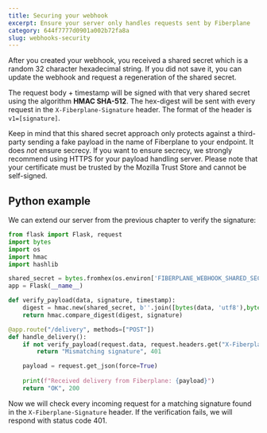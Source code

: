 ```yaml
---
title: Securing your webhook
excerpt: Ensure your server only handles requests sent by Fiberplane
category: 644f7777d0901a002b72fa8a
slug: webhooks-security
---
```


After you created your webhook, you received a shared secret which is a random 32 character hexadecimal string.
If you did not save it, you can update the webhook and request a regeneration of the shared secret.

The request body + timestamp will be signed with that very shared secret using the algorithm **HMAC SHA-512**.
The hex-digest will be sent with every request in the `X-Fiberplane-Signature` header. The format of the header is `v1=[signature]`.

Keep in mind that this shared secret approach only protects against a third-party sending a fake payload in the name
of Fiberplane to your endpoint. It does *not* ensure secrecy. If you want to ensure secrecy, we strongly recommend
using HTTPS for your payload handling server. Please note that your certificate must be trusted by the Mozilla Trust
Store and cannot be self-signed.

## Python example

We can extend our server from the previous chapter to verify the signature:

```python
from flask import Flask, request
import bytes
import os
import hmac
import hashlib

shared_secret = bytes.fromhex(os.environ['FIBERPLANE_WEBHOOK_SHARED_SECRET'])
app = Flask(__name__)

def verify_payload(data, signature, timestamp):
    digest = hmac.new(shared_secret, b''.join([bytes(data, 'utf8'),bytes(timestamp, 'utf8')]), hashlib.sha512).hexdigest()
    return hmac.compare_digest(digest, signature)

@app.route("/delivery", methods=["POST"])
def handle_delivery():
    if not verify_payload(request.data, request.headers.get("X-Fiberplane-Signature")[3:], request.headers.get("X-Fiberplane-Timestamp")):
        return "Mismatching signature", 401

    payload = request.get_json(force=True)
    
    print(f"Received delivery from Fiberplane: {payload}")
    return "OK", 200
```

Now we will check every incoming request for a matching signature found in the `X-Fiberplane-Signature` header.
If the verification fails, we will respond with status code 401.
